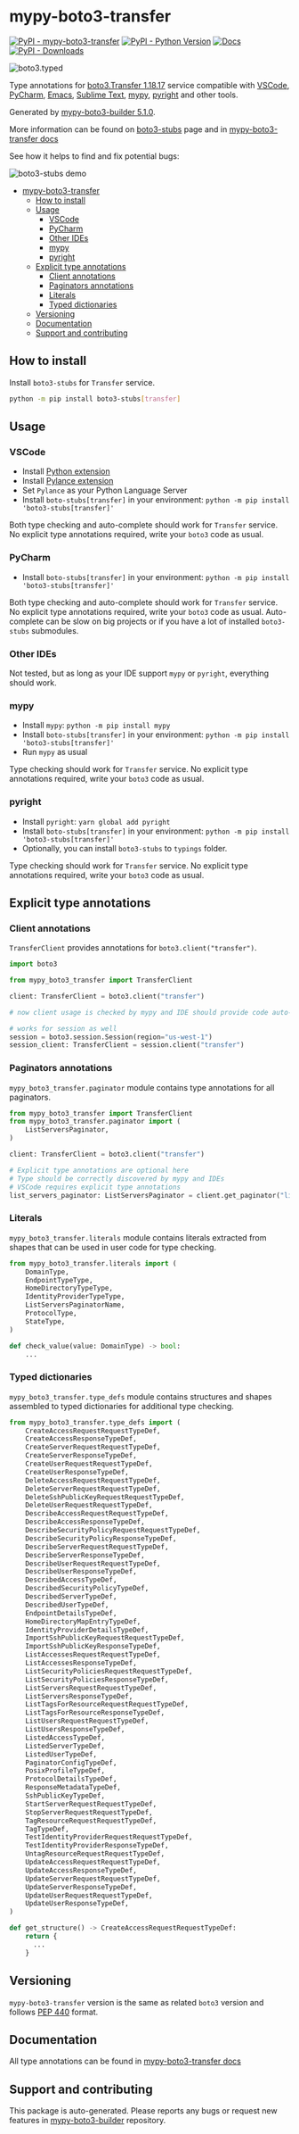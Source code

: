 <a id="mypy-boto3-transfer"></a>

# mypy-boto3-transfer

[![PyPI - mypy-boto3-transfer](https://img.shields.io/pypi/v/mypy-boto3-transfer.svg?color=blue)](https://pypi.org/project/mypy-boto3-transfer)
[![PyPI - Python Version](https://img.shields.io/pypi/pyversions/mypy-boto3-transfer.svg?color=blue)](https://pypi.org/project/mypy-boto3-transfer)
[![Docs](https://img.shields.io/readthedocs/mypy-boto3-builder.svg?color=blue)](https://mypy-boto3-builder.readthedocs.io/)
[![PyPI - Downloads](https://img.shields.io/pypi/dw/mypy-boto3-transfer?color=blue)](https://pypistats.org/packages/mypy-boto3-transfer)

![boto3.typed](https://github.com/vemel/mypy_boto3_builder/raw/master/logo.png)

Type annotations for
[boto3.Transfer 1.18.17](https://boto3.amazonaws.com/v1/documentation/api/1.18.17/reference/services/transfer.html#Transfer)
service compatible with [VSCode](https://code.visualstudio.com/),
[PyCharm](https://www.jetbrains.com/pycharm/),
[Emacs](https://www.gnu.org/software/emacs/),
[Sublime Text](https://www.sublimetext.com/),
[mypy](https://github.com/python/mypy),
[pyright](https://github.com/microsoft/pyright) and other tools.

Generated by
[mypy-boto3-builder 5.1.0](https://github.com/vemel/mypy_boto3_builder).

More information can be found on
[boto3-stubs](https://pypi.org/project/boto3-stubs/) page and in
[mypy-boto3-transfer docs](https://vemel.github.io/boto3_stubs_docs/mypy_boto3_transfer/)

See how it helps to find and fix potential bugs:

![boto3-stubs demo](https://github.com/vemel/mypy_boto3_builder/raw/master/demo.gif)

- [mypy-boto3-transfer](#mypy-boto3-transfer)
  - [How to install](#how-to-install)
  - [Usage](#usage)
    - [VSCode](#vscode)
    - [PyCharm](#pycharm)
    - [Other IDEs](#other-ides)
    - [mypy](#mypy)
    - [pyright](#pyright)
  - [Explicit type annotations](#explicit-type-annotations)
    - [Client annotations](#client-annotations)
    - [Paginators annotations](#paginators-annotations)
    - [Literals](#literals)
    - [Typed dictionaries](#typed-dictionaries)
  - [Versioning](#versioning)
  - [Documentation](#documentation)
  - [Support and contributing](#support-and-contributing)

<a id="how-to-install"></a>

## How to install

Install `boto3-stubs` for `Transfer` service.

```bash
python -m pip install boto3-stubs[transfer]
```

<a id="usage"></a>

## Usage

<a id="vscode"></a>

### VSCode

- Install
  [Python extension](https://marketplace.visualstudio.com/items?itemName=ms-python.python)
- Install
  [Pylance extension](https://marketplace.visualstudio.com/items?itemName=ms-python.vscode-pylance)
- Set `Pylance` as your Python Language Server
- Install `boto-stubs[transfer]` in your environment:
  `python -m pip install 'boto3-stubs[transfer]'`

Both type checking and auto-complete should work for `Transfer` service. No
explicit type annotations required, write your `boto3` code as usual.

<a id="pycharm"></a>

### PyCharm

- Install `boto-stubs[transfer]` in your environment:
  `python -m pip install 'boto3-stubs[transfer]'`

Both type checking and auto-complete should work for `Transfer` service. No
explicit type annotations required, write your `boto3` code as usual.
Auto-complete can be slow on big projects or if you have a lot of installed
`boto3-stubs` submodules.

<a id="other-ides"></a>

### Other IDEs

Not tested, but as long as your IDE support `mypy` or `pyright`, everything
should work.

<a id="mypy"></a>

### mypy

- Install `mypy`: `python -m pip install mypy`
- Install `boto-stubs[transfer]` in your environment:
  `python -m pip install 'boto3-stubs[transfer]'`
- Run `mypy` as usual

Type checking should work for `Transfer` service. No explicit type annotations
required, write your `boto3` code as usual.

<a id="pyright"></a>

### pyright

- Install `pyright`: `yarn global add pyright`
- Install `boto-stubs[transfer]` in your environment:
  `python -m pip install 'boto3-stubs[transfer]'`
- Optionally, you can install `boto3-stubs` to `typings` folder.

Type checking should work for `Transfer` service. No explicit type annotations
required, write your `boto3` code as usual.

<a id="explicit-type-annotations"></a>

## Explicit type annotations

<a id="client-annotations"></a>

### Client annotations

`TransferClient` provides annotations for `boto3.client("transfer")`.

```python
import boto3

from mypy_boto3_transfer import TransferClient

client: TransferClient = boto3.client("transfer")

# now client usage is checked by mypy and IDE should provide code auto-complete

# works for session as well
session = boto3.session.Session(region="us-west-1")
session_client: TransferClient = session.client("transfer")
```

<a id="paginators-annotations"></a>

### Paginators annotations

`mypy_boto3_transfer.paginator` module contains type annotations for all
paginators.

```python
from mypy_boto3_transfer import TransferClient
from mypy_boto3_transfer.paginator import (
    ListServersPaginator,
)

client: TransferClient = boto3.client("transfer")

# Explicit type annotations are optional here
# Type should be correctly discovered by mypy and IDEs
# VSCode requires explicit type annotations
list_servers_paginator: ListServersPaginator = client.get_paginator("list_servers")
```

<a id="literals"></a>

### Literals

`mypy_boto3_transfer.literals` module contains literals extracted from shapes
that can be used in user code for type checking.

```python
from mypy_boto3_transfer.literals import (
    DomainType,
    EndpointTypeType,
    HomeDirectoryTypeType,
    IdentityProviderTypeType,
    ListServersPaginatorName,
    ProtocolType,
    StateType,
)

def check_value(value: DomainType) -> bool:
    ...
```

<a id="typed-dictionaries"></a>

### Typed dictionaries

`mypy_boto3_transfer.type_defs` module contains structures and shapes assembled
to typed dictionaries for additional type checking.

```python
from mypy_boto3_transfer.type_defs import (
    CreateAccessRequestRequestTypeDef,
    CreateAccessResponseTypeDef,
    CreateServerRequestRequestTypeDef,
    CreateServerResponseTypeDef,
    CreateUserRequestRequestTypeDef,
    CreateUserResponseTypeDef,
    DeleteAccessRequestRequestTypeDef,
    DeleteServerRequestRequestTypeDef,
    DeleteSshPublicKeyRequestRequestTypeDef,
    DeleteUserRequestRequestTypeDef,
    DescribeAccessRequestRequestTypeDef,
    DescribeAccessResponseTypeDef,
    DescribeSecurityPolicyRequestRequestTypeDef,
    DescribeSecurityPolicyResponseTypeDef,
    DescribeServerRequestRequestTypeDef,
    DescribeServerResponseTypeDef,
    DescribeUserRequestRequestTypeDef,
    DescribeUserResponseTypeDef,
    DescribedAccessTypeDef,
    DescribedSecurityPolicyTypeDef,
    DescribedServerTypeDef,
    DescribedUserTypeDef,
    EndpointDetailsTypeDef,
    HomeDirectoryMapEntryTypeDef,
    IdentityProviderDetailsTypeDef,
    ImportSshPublicKeyRequestRequestTypeDef,
    ImportSshPublicKeyResponseTypeDef,
    ListAccessesRequestRequestTypeDef,
    ListAccessesResponseTypeDef,
    ListSecurityPoliciesRequestRequestTypeDef,
    ListSecurityPoliciesResponseTypeDef,
    ListServersRequestRequestTypeDef,
    ListServersResponseTypeDef,
    ListTagsForResourceRequestRequestTypeDef,
    ListTagsForResourceResponseTypeDef,
    ListUsersRequestRequestTypeDef,
    ListUsersResponseTypeDef,
    ListedAccessTypeDef,
    ListedServerTypeDef,
    ListedUserTypeDef,
    PaginatorConfigTypeDef,
    PosixProfileTypeDef,
    ProtocolDetailsTypeDef,
    ResponseMetadataTypeDef,
    SshPublicKeyTypeDef,
    StartServerRequestRequestTypeDef,
    StopServerRequestRequestTypeDef,
    TagResourceRequestRequestTypeDef,
    TagTypeDef,
    TestIdentityProviderRequestRequestTypeDef,
    TestIdentityProviderResponseTypeDef,
    UntagResourceRequestRequestTypeDef,
    UpdateAccessRequestRequestTypeDef,
    UpdateAccessResponseTypeDef,
    UpdateServerRequestRequestTypeDef,
    UpdateServerResponseTypeDef,
    UpdateUserRequestRequestTypeDef,
    UpdateUserResponseTypeDef,
)

def get_structure() -> CreateAccessRequestRequestTypeDef:
    return {
      ...
    }
```

<a id="versioning"></a>

## Versioning

`mypy-boto3-transfer` version is the same as related `boto3` version and
follows [PEP 440](https://www.python.org/dev/peps/pep-0440/) format.

<a id="documentation"></a>

## Documentation

All type annotations can be found in
[mypy-boto3-transfer docs](https://vemel.github.io/boto3_stubs_docs/mypy_boto3_transfer/)

<a id="support-and-contributing"></a>

## Support and contributing

This package is auto-generated. Please reports any bugs or request new features
in [mypy-boto3-builder](https://github.com/vemel/mypy_boto3_builder/issues/)
repository.
